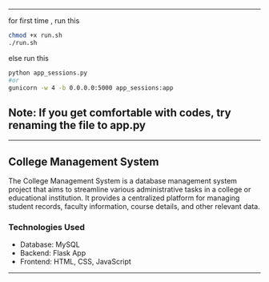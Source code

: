 <!--- BEGIN: FILEPATH: /home/dexter/Desktop/SQLproject/README.md -->
---

for first time , run this 

```bash
chmod +x run.sh
./run.sh
```
else run this

```bash
python app_sessions.py
#or
gunicorn -w 4 -b 0.0.0.0:5000 app_sessions:app
```
Note: If you get comfortable with codes, try renaming the file to app.py
---

<!--- END: FILEPATH -->
---

## College Management System

The College Management System is a database management system project that aims to streamline various administrative tasks in a college or educational institution. It provides a centralized platform for managing student records, faculty information, course details, and other relevant data.

### Technologies Used

- Database: MySQL
- Backend: Flask App
- Frontend: HTML, CSS, JavaScript

---
